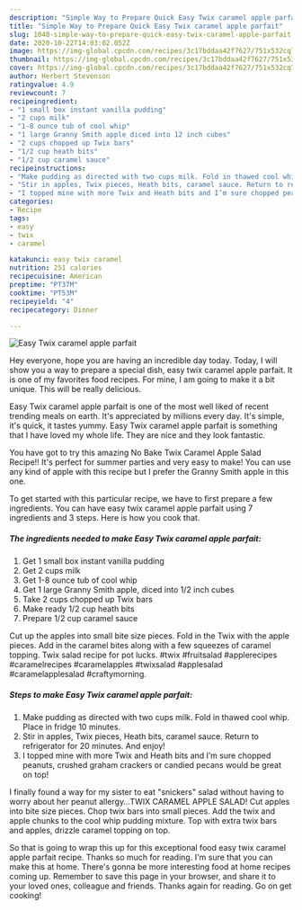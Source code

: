 ```yaml
---
description: "Simple Way to Prepare Quick Easy Twix caramel apple parfait"
title: "Simple Way to Prepare Quick Easy Twix caramel apple parfait"
slug: 1040-simple-way-to-prepare-quick-easy-twix-caramel-apple-parfait
date: 2020-10-22T14:03:02.052Z
image: https://img-global.cpcdn.com/recipes/3c17bddaa42f7627/751x532cq70/easy-twix-caramel-apple-parfait-recipe-main-photo.jpg
thumbnail: https://img-global.cpcdn.com/recipes/3c17bddaa42f7627/751x532cq70/easy-twix-caramel-apple-parfait-recipe-main-photo.jpg
cover: https://img-global.cpcdn.com/recipes/3c17bddaa42f7627/751x532cq70/easy-twix-caramel-apple-parfait-recipe-main-photo.jpg
author: Herbert Stevenson
ratingvalue: 4.9
reviewcount: 7
recipeingredient:
- "1 small box instant vanilla pudding"
- "2 cups milk"
- "1-8 ounce tub of cool whip"
- "1 large Granny Smith apple diced into 12 inch cubes"
- "2 cups chopped up Twix bars"
- "1/2 cup heath bits"
- "1/2 cup caramel sauce"
recipeinstructions:
- "Make pudding as directed with two cups milk. Fold in thawed cool whip. Place in fridge 10 minutes."
- "Stir in apples, Twix pieces, Heath bits, caramel sauce. Return to refrigerator for 20 minutes. And enjoy!"
- "I topped mine with more Twix and Heath bits and I’m sure chopped peanuts, crushed graham crackers or candied pecans would be great on top!"
categories:
- Recipe
tags:
- easy
- twix
- caramel

katakunci: easy twix caramel 
nutrition: 251 calories
recipecuisine: American
preptime: "PT37M"
cooktime: "PT53M"
recipeyield: "4"
recipecategory: Dinner

---
```



![Easy Twix caramel apple parfait](https://img-global.cpcdn.com/recipes/3c17bddaa42f7627/751x532cq70/easy-twix-caramel-apple-parfait-recipe-main-photo.jpg)

Hey everyone, hope you are having an incredible day today. Today, I will show you a way to prepare a special dish, easy twix caramel apple parfait. It is one of my favorites food recipes. For mine, I am going to make it a bit unique. This will be really delicious.

Easy Twix caramel apple parfait is one of the most well liked of recent trending meals on earth. It's appreciated by millions every day. It's simple, it's quick, it tastes yummy. Easy Twix caramel apple parfait is something that I have loved my whole life. They are nice and they look fantastic.

You have got to try this amazing No Bake Twix Caramel Apple Salad Recipe!! It&#39;s perfect for summer parties and very easy to make! You can use any kind of apple with this recipe but I prefer the Granny Smith apple in this one.


To get started with this particular recipe, we have to first prepare a few ingredients. You can have easy twix caramel apple parfait using 7 ingredients and 3 steps. Here is how you cook that.

<!--inarticleads1-->

##### The ingredients needed to make Easy Twix caramel apple parfait:

1. Get 1 small box instant vanilla pudding
1. Get 2 cups milk
1. Get 1-8 ounce tub of cool whip
1. Get 1 large Granny Smith apple, diced into 1/2 inch cubes
1. Take 2 cups chopped up Twix bars
1. Make ready 1/2 cup heath bits
1. Prepare 1/2 cup caramel sauce


Cut up the apples into small bite size pieces. Fold in the Twix with the apple pieces. Add in the caramel bites along with a few squeezes of caramel topping. Twix salad recipe for pot lucks. #twix #fruitsalad #applerecipes #caramelrecipes #caramelapples #twixsalad #applesalad #caramelapplesalad #craftymorning. 

<!--inarticleads2-->

##### Steps to make Easy Twix caramel apple parfait:

1. Make pudding as directed with two cups milk. Fold in thawed cool whip. Place in fridge 10 minutes.
1. Stir in apples, Twix pieces, Heath bits, caramel sauce. Return to refrigerator for 20 minutes. And enjoy!
1. I topped mine with more Twix and Heath bits and I’m sure chopped peanuts, crushed graham crackers or candied pecans would be great on top!


I finally found a way for my sister to eat &#34;snickers&#34; salad without having to worry about her peanut allergy…TWIX CARAMEL APPLE SALAD! Cut apples into bite size pieces. Chop twix bars into small pieces. Add the twix and apple chunks to the cool whip pudding mixture. Top with extra twix bars and apples, drizzle caramel topping on top. 

So that is going to wrap this up for this exceptional food easy twix caramel apple parfait recipe. Thanks so much for reading. I'm sure that you can make this at home. There's gonna be more interesting food at home recipes coming up. Remember to save this page in your browser, and share it to your loved ones, colleague and friends. Thanks again for reading. Go on get cooking!
